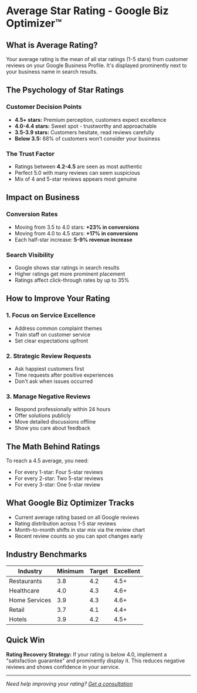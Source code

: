 # Average Star Rating - Google Biz Optimizer™

## What is Average Rating?

Your average rating is the mean of all star ratings (1-5 stars) from customer reviews on your Google Business Profile. It's displayed prominently next to your business name in search results.

## The Psychology of Star Ratings

### Customer Decision Points
- **4.5+ stars:** Premium perception, customers expect excellence
- **4.0-4.4 stars:** Sweet spot - trustworthy and approachable
- **3.5-3.9 stars:** Customers hesitate, read reviews carefully
- **Below 3.5:** 68% of customers won't consider your business

### The Trust Factor
- Ratings between **4.2-4.5** are seen as most authentic
- Perfect 5.0 with many reviews can seem suspicious
- Mix of 4 and 5-star reviews appears most genuine

## Impact on Business

### Conversion Rates
- Moving from 3.5 to 4.0 stars: **+23% in conversions**
- Moving from 4.0 to 4.5 stars: **+17% in conversions**
- Each half-star increase: **5-9% revenue increase**

### Search Visibility
- Google shows star ratings in search results
- Higher ratings get more prominent placement
- Ratings affect click-through rates by up to 35%

## How to Improve Your Rating

### 1. Focus on Service Excellence
- Address common complaint themes
- Train staff on customer service
- Set clear expectations upfront

### 2. Strategic Review Requests
- Ask happiest customers first
- Time requests after positive experiences
- Don't ask when issues occurred

### 3. Manage Negative Reviews
- Respond professionally within 24 hours
- Offer solutions publicly
- Move detailed discussions offline
- Show you care about feedback

## The Math Behind Ratings

To reach a 4.5 average, you need:
- For every 1-star: Four 5-star reviews
- For every 2-star: Two 5-star reviews
- For every 3-star: One 5-star review

## What Google Biz Optimizer Tracks

- Current average rating based on all Google reviews
- Rating distribution across 1-5 star reviews
- Month-to-month shifts in star mix via the review chart
- Recent review counts so you can spot changes early

## Industry Benchmarks

| Industry | Minimum | Target | Excellent |
|----------|---------|--------|-----------|
| Restaurants | 3.8 | 4.2 | 4.5+ |
| Healthcare | 4.0 | 4.3 | 4.6+ |
| Home Services | 3.9 | 4.3 | 4.6+ |
| Retail | 3.7 | 4.1 | 4.4+ |
| Hotels | 3.9 | 4.2 | 4.5+ |

## Quick Win

**Rating Recovery Strategy:** If your rating is below 4.0, implement a "satisfaction guarantee" and prominently display it. This reduces negative reviews and shows confidence in your service.

---
*Need help improving your rating? [Get a consultation](mailto:support@promptreviews.app)*
